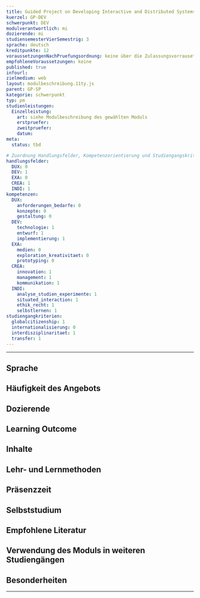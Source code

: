 ```yaml
---
title: Guided Project on Developing Interactive and Distributed Systems
kuerzel: GP-DEV
schwerpunkt: DEV
modulverantwortlich: mi
dozierende: mi
studiensemesterVierSemestrig: 3
sprache: deutsch
kreditpunkte: 12
voraussetzungenNachPruefungsordnung: keine über die Zulassungsvorrausetzungen zum Studium hinausgehenden
empfohleneVoraussetzungen: keine
published: true
infourl: 
zielmedium: web
layout: modulbeschreibung.11ty.js
parent: GP-SP
kategorie: schwerpunkt
typ: pm
studienleistungen:
  Einzelleistung:
    art: siehe Modulbeschreibung des gewählten Moduls
    erstpruefer: 
    zweitpruefer: 
    datum:
meta:
  status: tbd 

# Zuordnung Handlungsfelder, Kompetenzorientierung und Studiengangskriterien für Modulmatrix
handlungsfelder:
  DUX: 0
  DEV: 1
  EXA: 0
  CREA: 1
  INDI: 1
kompetenzen:
  DUX:
    anforderungen_bedarfe: 0
    konzepte: 0
    gestaltung: 0
  DEV:
    technologie: 1
    entwurf: 1
    implementierung: 1
  EXA:
    medien: 0
    exploration_kreativitaet: 0
    prototyping: 0
  CREA:
    innovation: 1
    management: 1
    kommunikation: 1
  INDI:    
    analyse_studien_experimente: 1
    situated_interaction: 1
    ethik_recht: 1
    selbstlernen: 1
studiengangkriterien:
  globalcitizenship: 1
  internationalisierung: 0
  interdisziplinaritaet: 1
  transfer: 1
---
```

---

## Sprache

## Häufigkeit des Angebots

## Dozierende

## Learning Outcome

## Inhalte

## Lehr- und Lernmethoden

## Präsenzzeit

## Selbststudium

## Empfohlene Literatur

## Verwendung des Moduls in weiteren Studiengängen

## Besonderheiten

---
